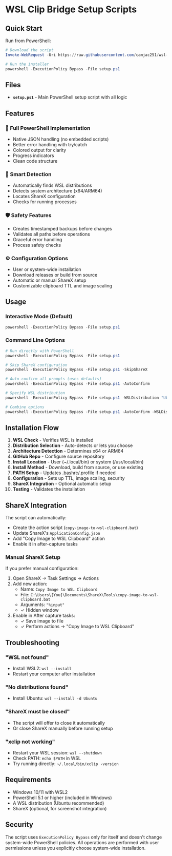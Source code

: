 # WSL Clip Bridge Setup Scripts

## Quick Start

Run from PowerShell:

```powershell
# Download the script
Invoke-WebRequest -Uri https://raw.githubusercontent.com/camjac251/wsl-clip-bridge/main/scripts/setup.ps1 -OutFile setup.ps1

# Run the installer
powershell -ExecutionPolicy Bypass -File setup.ps1
```

## Files

- **`setup.ps1`** - Main PowerShell setup script with all logic

## Features

### 🚀 Full PowerShell Implementation
- Native JSON handling (no embedded scripts)
- Better error handling with try/catch
- Colored output for clarity
- Progress indicators
- Clean code structure

### 🎯 Smart Detection
- Automatically finds WSL distributions
- Detects system architecture (x64/ARM64)
- Locates ShareX configuration
- Checks for running processes

### 🛡️ Safety Features
- Creates timestamped backups before changes
- Validates all paths before operations
- Graceful error handling
- Process safety checks

### ⚙️ Configuration Options
- User or system-wide installation
- Download releases or build from source
- Automatic or manual ShareX setup
- Customizable clipboard TTL and image scaling

## Usage

### Interactive Mode (Default)
```powershell
powershell -ExecutionPolicy Bypass -File setup.ps1
```

### Command Line Options
```powershell
# Run directly with PowerShell
powershell -ExecutionPolicy Bypass -File setup.ps1

# Skip ShareX configuration
powershell -ExecutionPolicy Bypass -File setup.ps1 -SkipShareX

# Auto-confirm all prompts (uses defaults)
powershell -ExecutionPolicy Bypass -File setup.ps1 -AutoConfirm

# Specify WSL distribution
powershell -ExecutionPolicy Bypass -File setup.ps1 -WSLDistribution "Ubuntu"

# Combine options
powershell -ExecutionPolicy Bypass -File setup.ps1 -AutoConfirm -WSLDistribution "Ubuntu"
```

## Installation Flow

1. **WSL Check** - Verifies WSL is installed
2. **Distribution Selection** - Auto-detects or lets you choose
3. **Architecture Detection** - Determines x64 or ARM64
4. **GitHub Repo** - Configure source repository
5. **Install Location** - User (~/.local/bin) or system (/usr/local/bin)
6. **Install Method** - Download, build from source, or use existing
7. **PATH Setup** - Updates .bashrc/.profile if needed
8. **Configuration** - Sets up TTL, image scaling, security
9. **ShareX Integration** - Optional automatic setup
10. **Testing** - Validates the installation

## ShareX Integration

The script can automatically:
- Create the action script (`copy-image-to-wsl-clipboard.bat`)
- Update ShareX's `ApplicationConfig.json`
- Add "Copy Image to WSL Clipboard" action
- Enable it in after-capture tasks

### Manual ShareX Setup

If you prefer manual configuration:
1. Open ShareX → Task Settings → Actions
2. Add new action:
   - Name: `Copy Image to WSL Clipboard`
   - File: `C:\Users\[You]\Documents\ShareX\Tools\copy-image-to-wsl-clipboard.bat`
   - Arguments: `"%input"`
   - ✓ Hidden window
3. Enable in After capture tasks:
   - ✓ Save image to file
   - ✓ Perform actions → "Copy Image to WSL Clipboard"

## Troubleshooting

### "WSL not found"
- Install WSL2: `wsl --install`
- Restart your computer after installation

### "No distributions found"
- Install Ubuntu: `wsl --install -d Ubuntu`

### "ShareX must be closed"
- The script will offer to close it automatically
- Or close ShareX manually before running setup

### "xclip not working"
- Restart your WSL session: `wsl --shutdown`
- Check PATH: `echo $PATH` in WSL
- Try running directly: `~/.local/bin/xclip -version`

## Requirements

- Windows 10/11 with WSL2
- PowerShell 5.1 or higher (included in Windows)
- A WSL distribution (Ubuntu recommended)
- ShareX (optional, for screenshot integration)

## Security

The script uses `ExecutionPolicy Bypass` only for itself and doesn't change system-wide PowerShell policies. All operations are performed with user permissions unless you explicitly choose system-wide installation.